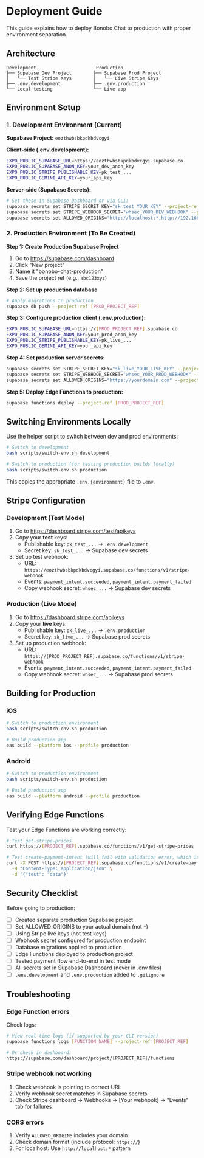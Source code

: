 # Deployment Guide

This guide explains how to deploy Bonobo Chat to production with proper environment separation.

## Architecture

```
Development                      Production
├── Supabase Dev Project        ├── Supabase Prod Project
│   └── Test Stripe Keys        │   └── Live Stripe Keys
├── .env.development            ├── .env.production
└── Local testing               └── Live app
```

## Environment Setup

### 1. Development Environment (Current)

**Supabase Project:** `eozthwbsbkpdkbdvcgyi`

**Client-side (.env.development):**
```bash
EXPO_PUBLIC_SUPABASE_URL=https://eozthwbsbkpdkbdvcgyi.supabase.co
EXPO_PUBLIC_SUPABASE_ANON_KEY=your_dev_anon_key
EXPO_PUBLIC_STRIPE_PUBLISHABLE_KEY=pk_test_...
EXPO_PUBLIC_GEMINI_API_KEY=your_api_key
```

**Server-side (Supabase Secrets):**
```bash
# Set these in Supabase Dashboard or via CLI:
supabase secrets set STRIPE_SECRET_KEY="sk_test_YOUR_KEY" --project-ref eozthwbsbkpdkbdvcgyi
supabase secrets set STRIPE_WEBHOOK_SECRET="whsec_YOUR_DEV_WEBHOOK" --project-ref eozthwbsbkpdkbdvcgyi
supabase secrets set ALLOWED_ORIGINS="http://localhost:*,http://192.168.*:*" --project-ref eozthwbsbkpdkbdvcgyi
```

### 2. Production Environment (To Be Created)

**Step 1: Create Production Supabase Project**
1. Go to https://supabase.com/dashboard
2. Click "New project"
3. Name it "bonobo-chat-production"
4. Save the project ref (e.g., `abc123xyz`)

**Step 2: Set up production database**
```bash
# Apply migrations to production
supabase db push --project-ref [PROD_PROJECT_REF]
```

**Step 3: Configure production client (.env.production):**
```bash
EXPO_PUBLIC_SUPABASE_URL=https://[PROD_PROJECT_REF].supabase.co
EXPO_PUBLIC_SUPABASE_ANON_KEY=your_prod_anon_key
EXPO_PUBLIC_STRIPE_PUBLISHABLE_KEY=pk_live_...
EXPO_PUBLIC_GEMINI_API_KEY=your_api_key
```

**Step 4: Set production server secrets:**
```bash
supabase secrets set STRIPE_SECRET_KEY="sk_live_YOUR_LIVE_KEY" --project-ref [PROD_PROJECT_REF]
supabase secrets set STRIPE_WEBHOOK_SECRET="whsec_YOUR_PROD_WEBHOOK" --project-ref [PROD_PROJECT_REF]
supabase secrets set ALLOWED_ORIGINS="https://yourdomain.com" --project-ref [PROD_PROJECT_REF]
```

**Step 5: Deploy Edge Functions to production:**
```bash
supabase functions deploy --project-ref [PROD_PROJECT_REF]
```

## Switching Environments Locally

Use the helper script to switch between dev and prod environments:

```bash
# Switch to development
bash scripts/switch-env.sh development

# Switch to production (for testing production builds locally)
bash scripts/switch-env.sh production
```

This copies the appropriate `.env.{environment}` file to `.env`.

## Stripe Configuration

### Development (Test Mode)
1. Go to https://dashboard.stripe.com/test/apikeys
2. Copy your **test** keys:
   - Publishable key: `pk_test_...` → `.env.development`
   - Secret key: `sk_test_...` → Supabase dev secrets
3. Set up test webhook:
   - URL: `https://eozthwbsbkpdkbdvcgyi.supabase.co/functions/v1/stripe-webhook`
   - Events: `payment_intent.succeeded`, `payment_intent.payment_failed`
   - Copy webhook secret: `whsec_...` → Supabase dev secrets

### Production (Live Mode)
1. Go to https://dashboard.stripe.com/apikeys
2. Copy your **live** keys:
   - Publishable key: `pk_live_...` → `.env.production`
   - Secret key: `sk_live_...` → Supabase prod secrets
3. Set up production webhook:
   - URL: `https://[PROD_PROJECT_REF].supabase.co/functions/v1/stripe-webhook`
   - Events: `payment_intent.succeeded`, `payment_intent.payment_failed`
   - Copy webhook secret: `whsec_...` → Supabase prod secrets

## Building for Production

### iOS
```bash
# Switch to production environment
bash scripts/switch-env.sh production

# Build production app
eas build --platform ios --profile production
```

### Android
```bash
# Switch to production environment
bash scripts/switch-env.sh production

# Build production app
eas build --platform android --profile production
```

## Verifying Edge Functions

Test your Edge Functions are working correctly:

```bash
# Test get-stripe-prices
curl https://[PROJECT_REF].supabase.co/functions/v1/get-stripe-prices

# Test create-payment-intent (will fail with validation error, which is good)
curl -X POST https://[PROJECT_REF].supabase.co/functions/v1/create-payment-intent \
  -H "Content-Type: application/json" \
  -d '{"test": "data"}'
```

## Security Checklist

Before going to production:

- [ ] Created separate production Supabase project
- [ ] Set ALLOWED_ORIGINS to your actual domain (not `*`)
- [ ] Using Stripe live keys (not test keys)
- [ ] Webhook secret configured for production endpoint
- [ ] Database migrations applied to production
- [ ] Edge Functions deployed to production project
- [ ] Tested payment flow end-to-end in test mode
- [ ] All secrets set in Supabase Dashboard (never in .env files)
- [ ] `.env.development` and `.env.production` added to `.gitignore`

## Troubleshooting

### Edge Function errors
Check logs:
```bash
# View real-time logs (if supported by your CLI version)
supabase functions logs [FUNCTION_NAME] --project-ref [PROJECT_REF]

# Or check in dashboard:
https://supabase.com/dashboard/project/[PROJECT_REF]/functions
```

### Stripe webhook not working
1. Check webhook is pointing to correct URL
2. Verify webhook secret matches in Supabase secrets
3. Check Stripe dashboard → Webhooks → [Your webhook] → "Events" tab for failures

### CORS errors
1. Verify `ALLOWED_ORIGINS` includes your domain
2. Check domain format (include protocol: `https://`)
3. For localhost: Use `http://localhost:*` pattern